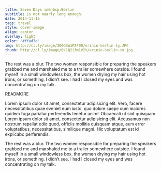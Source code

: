 ```yaml
---
title: Seven Days in&nbsp;Berlin
subtitle: Is not nearly long enough.
date: 2014-11-15
tags: travel
style: cover-image
align: center
overlay: light
color: '#ffad7d'
img: http://cl.ly/image/3O0G3u1P2F00/erinio-berlin-lg.JPG
thumb: http://cl.ly/image/0k1Q2i3m1V2V/erinio-berlin-sm.jpg
---
```


The rest was a blur. The two women responsible for preparing the speakers grabbed me and marshaled me to a trailer somewhere outside. I found myself in a small windowless box, the women drying my hair using hot irons, or something. I didn’t see. I had I closed my eyes and was concentrating on my talk.

READMORE

Lorem ipsum dolor sit amet, consectetur adipisicing elit. Vero, facere necessitatibus quae eveniet eum iusto, quo dolore saepe cum maiores quidem fuga pariatur perferendis tenetur animi! Obcaecati ut sint quisquam. Lorem ipsum dolor sit amet, consectetur adipisicing elit. Accusamus non nostrum repellat odio quod, officiis mollitia quisquam atque, eum error voluptatibus, necessitatibus, similique magni. Hic voluptatum est id explicabo perferendis.

The rest was a blur. The two women responsible for preparing the speakers grabbed me and marshaled me to a trailer somewhere outside. I found myself in a small windowless box, the women drying my hair using hot irons, or something. I didn’t see. I had I closed my eyes and was concentrating on my talk.

<img src="http://cl.ly/image/3O0G3u1P2F00/erinio-berlin-lg.JPG" alt="">